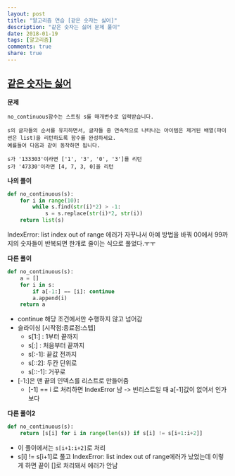 ```yaml
---
layout: post
title: "알고리즘 연습 [같은 숫자는 싫어]"
description: "같은 숫자는 싫어 문제 풀이"
date: 2018-01-19
tags: [알고리즘]
comments: true
share: true
---
```


## [같은 숫자는 싫어](https://programmers.co.kr/learn/challenge_codes/86)

**문제**

```
no_continuous함수는 스트링 s를 매개변수로 입력받습니다.

s의 글자들의 순서를 유지하면서, 글자들 중 연속적으로 나타나는 아이템은 제거된 배열(파이썬은 list)을 리턴하도록 함수를 완성하세요.
예를들어 다음과 같이 동작하면 됩니다.

s가 '133303'이라면 ['1', '3', '0', '3']를 리턴
s가 '47330'이라면 [4, 7, 3, 0]을 리턴
```



**나의 풀이** 

```python
def no_continuous(s):
    for i in range(10):
        while s.find(str(i)*2) > -1:
            s = s.replace(str(i)*2, str(i))
    return list(s)
```

IndexError: list index out of range 에러가 자꾸나서 아예 방법을 바꿔 00에서 99까지의 숫자들이 반복되면 한개로 줄이는 식으로 풀었다.ㅜㅜ



**다른 풀이**

```python
def no_continuous(s):
    a = []
    for i in s:
        if a[-1:] == [i]: continue
        a.append(i)
    return a
```

- continue 해당 조건에서만 수행하지 않고 넘어감
- 슬라이싱 [시작점:종료점:스텝]
  - s[1:] : 1부터 끝까지
  - s[:] : 처음부터 끝까지
  - s[:-1]: 끝값 전까지
  - s[::2]: 두칸 단위로
  - s[::-1]: 거꾸로
- [-1:]은 맨 끝의 인덱스를 리스트로 만들어줌
  - [-1] == i 로 처리하면 IndexError 남 -> 빈리스트일 때 a[-1]값이 없어서 인가보다



**다른 풀이2**

```python
def no_continuous(s):
    return [s[i] for i in range(len(s)) if s[i] != s[i+1:i+2]]
```

- 이 풀이에서는 `s[i+1:i+2]`로 처리
- s[i] != s[i+1]로 풀고 IndexError: list index out of range에러가 났었는데 이렇게 하면 끝이 []로 처리돼서 에러가 안남